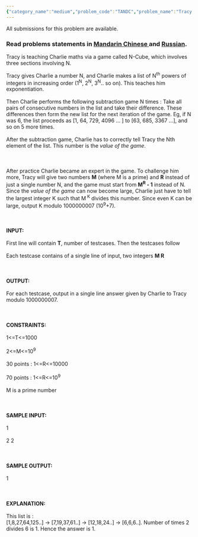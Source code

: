 ```yaml
---
{"category_name":"medium","problem_code":"TANDC","problem_name":"Tracy and Charlie","languages_supported":{"0":"ADA","1":"ASM","2":"BASH","3":"BF","4":"C","5":"C99 strict","6":"CAML","7":"CLOJ","8":"CLPS","9":"CPP 4.3.2","10":"CPP 4.9.2","11":"CPP14","12":"CS2","13":"D","14":"ERL","15":"FORT","16":"FS","17":"GO","18":"HASK","19":"ICK","20":"ICON","21":"JAVA","22":"JS","23":"LISP clisp","24":"LISP sbcl","25":"LUA","26":"NEM","27":"NICE","28":"NODEJS","29":"PAS fpc","30":"PAS gpc","31":"PERL","32":"PERL6","33":"PHP","34":"PIKE","35":"PRLG","36":"PYTH","37":"PYTH 3.4","38":"RUBY","39":"SCALA","40":"SCM guile","41":"SCM qobi","42":"ST","43":"TCL","44":"TEXT","45":"WSPC"},"max_timelimit":1,"source_sizelimit":50000,"problem_author":"piyushkumar","problem_tester":null,"date_added":"20-04-2014","tags":{"0":"easy","1":"inverse","2":"ltime11","3":"math","4":"piyushkumar"},"editorial_url":"http://discuss.codechef.com/problems/TANDC","time":{"view_start_date":1398587400,"submit_start_date":1398587400,"visible_start_date":1398587400,"end_date":1735669800},"layout":"problem"}
---
```

<span class="solution-visible-txt">All submissions for this problem are available.</span><h3> Read problems statements in <a target="_blank" href="http://www.codechef.com/download/translated/LTIME11/mandarin/TANDC.pdf">Mandarin Chinese </a> and <a target="_blank" href="http://www.codechef.com/download/translated/LTIME11/russian/TANDC.pdf">Russian</a>.</h3>
<p>Tracy is teaching Charlie maths via a game called N-Cube, which involves three sections involving N. <br /></p>
<p>Tracy gives Charlie a number N, and Charlie makes a list of N<sup>th</sup> powers of integers in increasing order (1<sup>N</sup>, 2<sup>N</sup>, 3<sup>N</sup>.. so on). This teaches him exponentiation. <br /><br />
Then Charlie performs the following subtraction game N times : Take all pairs of consecutive numbers in the list and take their difference. These differences then form the new list for the next iteration of the game. Eg, if N was 6, the list proceeds as [1, 64, 729, 4096 ... ] to [63, 685, 3367 ...], and so on 5 more times.<br /><br />
After the subtraction game, Charlie has to correctly tell Tracy the Nth element of the list. This number is the <i>value of the game</i>. <br /><br />
<br /><br />
After practice Charlie became an expert in the game. To challenge him more, Tracy will give two numbers <b>M</b> (where M is a prime) and <b>R</b> instead of just a single number N, and the game must start from <b>M<sup>R</sup> - 1</b> instead of N. Since the <i>value of the game</i> can now become large, Charlie just have to tell the largest integer K such that M<sup> K </sup> divides this number. Since even K can be large, output K modulo 1000000007 (10<sup>9</sup>+7).<br /><br />
<br /><br />
<b>INPUT:</b><br /><br />
First line will contain <b>T</b>, number of testcases. Then the testcases follow<br /><br />
Each testcase contains of a single line of input, two integers <b>M R</b><br /><br />
<br /><br />
<b>OUTPUT:</b><br /><br />
For each testcase, output in a single line answer given by Charlie to Tracy modulo 1000000007.<br /><br />
<br /><br />
<b>CONSTRAINTS:</b><br /><br />
1&lt;=T&lt;=1000<br /><br />
2&lt;=M&lt;=10<sup>9</sup><br /><br />
30 points : 1&lt;=R&lt;=10000<br /><br />
70 points : 1&lt;=R&lt;=10<sup>9</sup><br /><br />
M is a prime number<br /><br />
<br /><br />
<b>SAMPLE INPUT:</b><br /><br />
1<br /><br />
2 2<br /><br />
<br /><br />
<b>SAMPLE OUTPUT:</b><br /><br />
1<br /><br />
<br /><br />
<b>EXPLANATION:</b><br /><br />
This list is :<br />
[1,8,27,64,125..] -> [7,19,37,61..] -> [12,18,24..] -> [6,6,6..]. Number of times 2 divides 6 is 1. Hence the answer is 1.</p>
